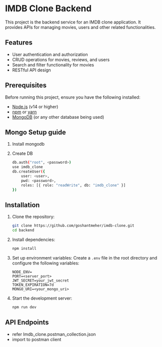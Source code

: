 # IMDB Clone Backend

This project is the backend service for an IMDB clone application. It provides APIs for managing movies, users and other related functionalities.

## Features

- User authentication and authorization
- CRUD operations for movies, reviews, and users
- Search and filter functionality for movies
- RESTful API design

## Prerequisites

Before running this project, ensure you have the following installed:

- [Node.js](https://nodejs.org/) (v14 or higher)
- [npm](https://www.npmjs.com/) or [yarn](https://yarnpkg.com/)
- [MongoDB](https://www.mongodb.com/) (or any other database being used)

## Mongo Setup guide

1. Install mongodb

2. Create DB

   ```bash
   db.auth("root", <password>)
   use imdb_clone
   db.createUser({
       user: <user>,
       pwd: <password>,
       roles: [{ role: "readWrite", db: "imdb_clone" }]
   })
   ```

## Installation

1. Clone the repository:

   ```bash
   git clone https://github.com/goshantmeher/imdb-clone.git
   cd backend
   ```

2. Install dependencies:

   ```bash
   npm install
   ```

3. Set up environment variables:
   Create a `.env` file in the root directory and configure the following variables:

   ```env
   NODE_ENV=
   PORT=<server_port>
   JWT_SECRET=your_jwt_secret
   TOKEN_EXPIRATION=7d
   MONGO_URI=<your_mongo_uri>
   ```

4. Start the development server:
   ```bash
   npm run dev
   ```

## API Endpoints

- refer Imdb_clone.postman_collection.json
- import to postman client
